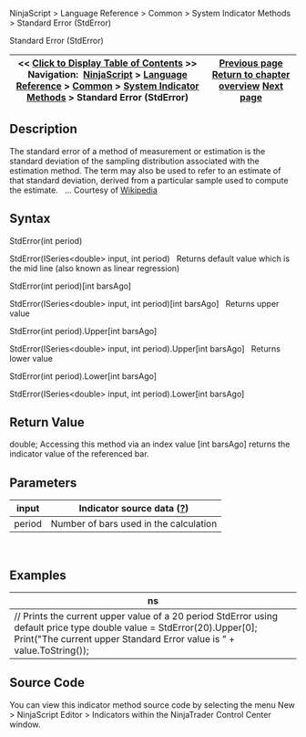 ﻿
NinjaScript \> Language Reference \> Common \> System Indicator Methods \> Standard Error (StdError)

Standard Error (StdError)

| \<\< [Click to Display Table of Contents](standard_error_stderror.md) \>\> **Navigation:**     [NinjaScript](ninjascript.md) \> [Language Reference](language_reference_wip.md) \> [Common](common.md) \> [System Indicator Methods](indicators.md) \> Standard Error (StdError) | [Previous page](standard_deviation_stddev.md) [Return to chapter overview](indicators.md) [Next page](stochastics.md) |
| --- | --- |
## Description
The standard error of a method of measurement or estimation is the standard deviation of the sampling distribution associated with the estimation method. The term may also be used to refer to an estimate of that standard deviation, derived from a particular sample used to compute the estimate.
 
... Courtesy of [Wikipedia](http://en.wikipedia.org/wiki/Standard_error_(statistics))

## Syntax
StdError(int period)  

StdError(ISeries\<double\> input, int period)
 
Returns default value which is the mid line (also known as linear regression)  

StdError(int period)\[int barsAgo]  

StdError(ISeries\<double\> input, int period)\[int barsAgo]
 
Returns upper value  

StdError(int period).Upper\[int barsAgo]  

StdError(ISeries\<double\> input, int period).Upper\[int barsAgo]
 
Returns lower value  

StdError(int period).Lower\[int barsAgo]  

StdError(ISeries\<double\> input, int period).Lower\[int barsAgo]

## Return Value
double; Accessing this method via an index value \[int barsAgo] returns the indicator value of the referenced bar.

## Parameters

| input | Indicator source data ([?](valid_input_data_for_indicator.md)) |
| --- | --- |
| period | Number of bars used in the calculation |
 
## 
## Examples

| ns |
| --- |
| // Prints the current upper value of a 20 period StdError using default price type double value \= StdError(20).Upper\[0]; Print("The current upper Standard Error value is " \+ value.ToString()); |

## Source Code
You can view this indicator method source code by selecting the menu New \> NinjaScript Editor \> Indicators within the NinjaTrader Control Center window.

